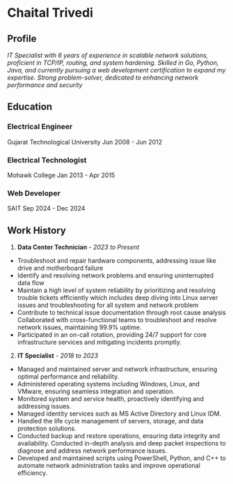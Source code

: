 # Chaital Trivedi

## Profile

_IT Specialist with 6 years of experience in scalable network solutions, proficient in TCP/IP, routing, and system hardening. Skilled in Go, Python, Java, and currently pursuing a web development certification to expand my expertise. Strong problem-solver, dedicated to enhancing network performance and security_

## Education

### Electrical Engineer

Gujarat Technological University
Jun 2008 - Jun 2012

### Electrical Technologist

Mohawk College
Jan 2013 - Apr 2015

### Web Developer

SAIT
Sep 2024 - Dec 2024

## Work History

1. **Data Center Technician** - _2023 to Present_

- Troubleshoot and repair hardware components, addressing issue like drive and motherboard failure
- Identify and resolving network problems and ensuring uninterrupted data flow
- Maintain a high level of system reliability by prioritizing and resolving trouble tickets efficiently which includes deep diving into Linux server issues and troubleshooting for all system and network problem
- Contribute to technical issue documentation through root cause analysis Collaborated with cross-functional teams to troubleshoot and resolve network issues, maintaining 99.9% uptime.
- Participated in an on-call rotation, providing 24/7 support for core infrastructure services and mitigating incidents promptly.

2. **IT Specialist** - _2018 to 2023_

- Managed and maintained server and network infrastructure, ensuring optimal performance and reliability.
- Administered operating systems including Windows, Linux, and VMware, ensuring seamless integration and operation.
- Monitored system and service health, proactively identifying and addressing issues.
- Managed identity services such as MS Active Directory and Linux IDM.
- Handled the life cycle management of servers, storage, and data protection solutions.
- Conducted backup and restore operations, ensuring data integrity and availability. Conducted in-depth analysis and deep packet inspections to diagnose and address network performance issues.
- Developed and maintained scripts using PowerShell, Python, and C++ to automate network administration tasks and improve operational efficiency.
